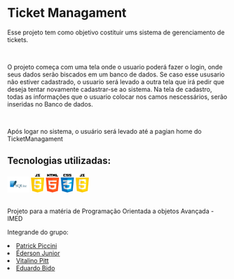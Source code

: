 <h1>Ticket Managament</h1>
<p>Esse projeto tem como objetivo costituir ums sistema de gerenciamento de tickets.</p><br>
<p>O projeto começa com uma tela onde o usuario poderá fazer o login, onde seus dados serão biscados em um banco de dados. Se caso esse ususario não estiver cadastrado, o usuario será levado a outra tela que irá pedir que deseja tentar novamente cadastrar-se ao sistema. Na tela de cadastro, todas as informações que o usuario colocar nos camos nescessários, serão inseridas no Banco de dados. </p> <br>
<p>Após logar no sistema, o usuário será levado até a pagian home do TicketManagament</p>
<h2>Tecnologias utilizadas:</h2>
<img src="https://github.com/PatrickPiccini/TicketManagament/blob/main/Icons/pngegg.png" width="50px" alt="SQLite"> <img src="https://github.com/PatrickPiccini/TicketManagament/blob/main/Icons/JavaScript.png" width="30"  alt=""> <img src="https://github.com/PatrickPiccini/TicketManagament/blob/main/Icons/Html%205.png"  width="30"  alt=""> <img src="https://github.com/PatrickPiccini/TicketManagament/blob/main/Icons/Css3.png" width="30"  alt=""> <img src="https://github.com/PatrickPiccini/TicketManagament/blob/main/Icons/JavaScript.png" width="30" alt="">
<br><br>
<p>Projeto para a matéria de Programação Orientada a objetos Avançada - IMED</p>
<p>Integrande do grupo:</p>
<nav>
    <li><a href="https://github.com/PatrickPiccini">Patrick Piccini</a></li>
    <li><a href="https://github.com/Dunkode">Éderson Junior</a></li>
    <li><a href="https://github.com/VitalinoPitt">Vitalino Pitt</a></li>
    <li><a href="https://github.com/b1d0ws">Eduardo Bido</a></li>
</nav>
